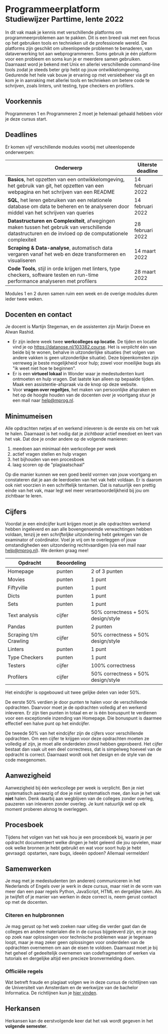 # Programmeerplatform<br><small>Studiewijzer Parttime, lente 2022</small>

In dit vak maak je kennis met verschillende platforms om programmeerproblemen aan te pakken. Dit is een breed vak met een focus op het gebruiken tools en technieken uit de professionele wereld. De platforms zijn geschikt om uiteenlopende problemen te benaderen, van dataverwerking tot aan webprogrammeren. Soms gebruik je één platform voor een probleem en soms kun je er meerdere samen gebruiken. Daarnaast word je bekend met Unix en allerlei verschillende command-line tools zodat je steeds beter grip hebt op jouw ontwikkelomgeving. Gedurende het hele vak bouw je ervaring op met versiebeheer via git en kom je in aanraking met allerlei tools en technieken om betere code te schrijven, zoals linters, unit testing, type checkers en profilers.


## Voorkennis

Programmeren 1 en Programmeren 2 moet je helemaal gehaald hebben vóór je deze cursus start.


## Deadlines

Er komen vijf verschillende modules voorbij met uiteenlopende onderwerpen:

| Onderwerp | Uiterste deadline |
| - | - |
| **Basics**, het opzetten van een ontwikkelomgeving, het gebruik van git, het opzetten van een webpagina en het schrijven van een README | 14 februari 2022 |
| **SQL**, het leren gebruiken van een relationele database om data te beheren en te analyseren door middel van het schrijven van queries | 14 februari 2022 |
| **Datastructuren en Complexiteit**, afwegingen maken tussen het gebruik van verschillende datastructuren en de invloed op de computationele complexiteit | 28 februari 2022 |
| **Scraping & Data-analyse**, automatisch data vergaren vanaf het web en deze transformeren en visualiseren | 14 maart 2022 |
| **Code Tools**, stijl in orde krijgen met linters, type checkers, software testen en run-time performance analyseren met profilers | 28 maart 2022 |

Modules 1 en 2 duren samen ruim een week en de overige modules duren ieder twee weken.


## Docenten en contact

Je docent is Martijn Stegeman, en de assistenten zijn Marijn Doeve en Alwan Rashid.

- Er zijn iedere week twee **werkcolleges op locatie**. De tijden en locatie vind je op <https://datanose.nl/103382.course>. Het is *verplicht* één van beide bij te wonen, behalve in uitzonderlijke situaties (het volgen van andere vakken is geen uitzonderlijke situatie). Deze bijeenkomsten zijn verreweg je beste mogelijkheid voor hulp; zowel voor moeilijke bugs als "ik weet niet hoe te beginnen".
- Er is een **virtueel lokaal** in Wonder waar je medestudenten kunt ontmoeten en hulp vragen. Dat laatste kan alleen op bepaalde tijden. Maak een assistentie-afspraak via de knop op deze website.
- Voor **vragen over regeltjes**, het maken van persoonlijke afspraken en het op de hoogte houden van de docenten over je voortgang stuur je een mail naar <help@mprog.nl>.


## Minimumeisen

Alle opdrachten netjes af en werkend inleveren is de eerste eis om het vak te halen. Daarnaast is het nodig dat je *zichtbaar* actief meedoet en leert van het vak. Dat doe je onder andere op de volgende manieren:

1. meedoen aan minimaal één werkcollege per week
2. actief vragen stellen en hulp vragen
3. het bijhouden van een procesboek
4. laag scoren op de "plagiaatschaal"

Op die manier kunnen we een goed beeld vormen van jouw voortgang en constateren dat je aan de leerdoelen van het vak hebt voldaan. Er is daarom ook niet voorzien in een schriftelijk tentamen. Dat is natuurlijk een prettig einde van het vak, maar legt wel meer verantwoordelijkheid bij jou om zichtbaar te leren.


## Cijfers

Voordat je een eindcijfer kunt krijgen moet je alle opdrachten werkend hebben ingeleverd en aan alle bovengenoemde verwachtingen hebben voldaan, tenzij je een *schriftelijke* uitzondering hebt gekregen van de examinator of coördinator. Voel je vrij om te overleggen of jouw omstandigheden een uitzondering rechtvaardigen (via een mail naar help@mprog.nl). We denken graag mee!


| Opdracht               | Beoordeling |                                      |
| ---------------------- | ----------- | ------------------------------------ |
| Homepage               | punten      | 2 of 3 punten                        |
| Movies                 | punten      | 1 punt                               |
| Fiftyville             | punten      | 1 punt                               |
| Dicts                  | punten      | 1 punt                               |
| Sets                   | punten      | 1 punt                               |
| Text analysis          | cijfer      | 50% correctness + 50% design/style   |
| Pandas                 | punten      | 2 punten                             |
| Scraping t/m Crawling  | cijfer      | 50% correctness + 50% design/style   |
| Linters                | punten      | 1 punt                               |
| Type Checkers          | punten      | 1 punt                               |
| Testers                | cijfer      | 100% correctness                     |
| Profilers              | cijfer      | 50% correctness + 50% design/style   |

Het eindcijfer is opgebouwd uit twee gelijke delen van ieder 50%. 

De eerste 50% verdien je door punten te halen voor de verschillende opdrachten. Daarvoor moet je de opdrachten volledig af en werkend inleveren. Er zijn tien punten in totaal en er is één bonuspunt te verdienen voor een exceptionele inzending van Homepage. Die bonuspunt is daarmee effectief een halve punt op het eindcijfer.

De tweede 50% van het eindcijfer zijn de cijfers voor verschillende opdrachten. Om een cijfer te krijgen voor deze opdrachten moeten ze volledig af zijn, je moet alle onderdelen zinvol hebben geprobeerd. Het cijfer bestaat dan vaak uit een deel correctness, dat is simpelweg hoeveel van de opdracht is correct. Daarnaast wordt ook het design en de style van de code meegenomen.


## Aanwezigheid

Aanwezigheid bij één werkcollege per week is verplicht. Ben je niet systematisch aanwezig of doe je niet systematisch mee, dan kun je het vak **niet** halen. Denk daarbij aan wegblijven van de colleges zonder overleg, pauzeren van inleveren zonder overleg. Je kunt natuurlijk wel op elk moment proberen alsnog te overleggen.


## Procesboek

Tijdens het volgen van het vak hou je een procesboek bij, waarin je per opdracht documenteert welke dingen je hebt geleerd die jou opvielen, maar ook welke bronnen je hebt gebruikt en wat voor soort hulp je hebt gevraagd: opstarten, nare bugs, ideeën opdoen? Allemaal vermelden! 


## Samenwerken

Je mag met je medestudenten (en anderen) communiceren in het Nederlands of Engels over je werk in deze cursus, maar niet in de vorm van meer dan een paar regels Python, JavaScript, HTML en dergelijke talen. Als je twijfelt of je manier van werken in deze correct is, neem gerust contact op met de docenten.


### Citeren en hulpbronnen

Je mag gerust op het web zoeken naar uitleg die verder gaat dan de colleges en andere materialen die in de cursus bijgeleverd zijn, en je mag op zoek naar oplossingen voor technische problemen waar je tegenaan loopt, maar je mag zeker geen oplossingen voor onderdelen van de opdrachten overnemen om aan de eisen te voldoen. Daarnaast moet je bij het geheel of gedeeltelijk overnemen van codefragmenten of werken via tutorials en dergelijke altijd een precieze bronvermelding doen.


### Officiële regels

Wat betreft fraude en plagiaat volgen we in deze cursus de richtlijnen van de Universiteit van Amsterdam en de werkwijze van de bachelor Informatica. De richtlijnen kun je [hier vinden].

[hier vinden]: http://student.uva.nl/az/a-z-lijst/a-z-lijst/content/folder/fraude-plagiaat-en-bronvermelding/plagiaat-en-fraude.html


## Herkansen

Herkansen kan de eerstvolgende keer dat het vak wordt gegeven in het **volgende semester**. 
